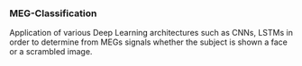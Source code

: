 ### MEG-Classification

Application of various Deep Learning architectures such as CNNs, LSTMs in order to determine from MEGs signals whether the subject is shown
a face or a scrambled image.
